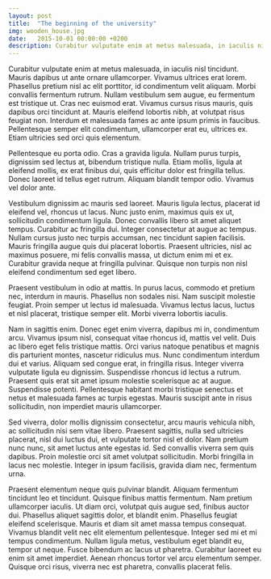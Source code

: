 ```yaml
---
layout: post
title:  "The beginning of the university"
img: wooden_house.jpg
date:   2015-10-01 00:00:00 +0200
description: Curabitur vulputate enim at metus malesuada, in iaculis nisl tincidunt. Mauris dapibus ut ante ornare ullamcorper. Vivamus ultrices erat lorem. Phasellus pretium nisl ac elit porttitor, id condimentum velit aliquam.
---
```


Curabitur vulputate enim at metus malesuada, in iaculis nisl tincidunt. Mauris dapibus ut ante ornare ullamcorper. Vivamus ultrices erat lorem. Phasellus pretium nisl ac elit porttitor, id condimentum velit aliquam. Morbi convallis fermentum rutrum. Nullam vestibulum sem augue, eu fermentum est tristique ut. Cras nec euismod erat. Vivamus cursus risus mauris, quis dapibus orci tincidunt at. Mauris eleifend lobortis nibh, at volutpat risus feugiat non. Interdum et malesuada fames ac ante ipsum primis in faucibus. Pellentesque semper elit condimentum, ullamcorper erat eu, ultrices ex. Etiam ultricies sed orci quis elementum.

Pellentesque eu porta odio. Cras a gravida ligula. Nullam purus turpis, dignissim sed lectus at, bibendum tristique nulla. Etiam mollis, ligula at eleifend mollis, ex erat finibus dui, quis efficitur dolor est fringilla tellus. Donec laoreet id tellus eget rutrum. Aliquam blandit tempor odio. Vivamus vel dolor ante.

Vestibulum dignissim ac mauris sed laoreet. Mauris ligula lectus, placerat id eleifend vel, rhoncus ut lacus. Nunc justo enim, maximus quis ex ut, sollicitudin condimentum ligula. Donec convallis libero sit amet aliquet tempus. Curabitur ac fringilla dui. Integer consectetur at augue ac tempus. Nullam cursus justo nec turpis accumsan, nec tincidunt sapien facilisis. Mauris fringilla augue quis dui placerat lobortis. Praesent ultricies, nisl ac maximus posuere, mi felis convallis massa, ut dictum enim mi et ex. Curabitur gravida neque at fringilla pulvinar. Quisque non turpis non nisl eleifend condimentum sed eget libero.

Praesent vestibulum in odio at mattis. In purus lacus, commodo et pretium nec, interdum in mauris. Phasellus non sodales nisi. Nam suscipit molestie feugiat. Proin semper ut lectus id malesuada. Vivamus lectus lacus, luctus et nisl placerat, tristique semper elit. Morbi viverra lobortis iaculis.

Nam in sagittis enim. Donec eget enim viverra, dapibus mi in, condimentum arcu. Vivamus ipsum nisl, consequat vitae rhoncus id, mattis vel velit. Duis ac libero eget felis tristique mattis. Orci varius natoque penatibus et magnis dis parturient montes, nascetur ridiculus mus. Nunc condimentum interdum dui et varius. Aliquam sed congue erat, in fringilla risus. Integer viverra vulputate ligula eu dignissim. Suspendisse rhoncus id lectus a rutrum. Praesent quis erat sit amet ipsum molestie scelerisque ac at augue. Suspendisse potenti. Pellentesque habitant morbi tristique senectus et netus et malesuada fames ac turpis egestas. Mauris suscipit ante in risus sollicitudin, non imperdiet mauris ullamcorper.

Sed viverra, dolor mollis dignissim consectetur, arcu mauris vehicula nibh, ac sollicitudin nisi sem vitae libero. Praesent sagittis, nulla sed ultricies placerat, nisl dui luctus dui, et vulputate tortor nisl et dolor. Nam pretium nunc nunc, sit amet luctus ante egestas id. Sed convallis viverra sem quis dapibus. Proin molestie orci sit amet volutpat sollicitudin. Morbi fringilla in lacus nec molestie. Integer in ipsum facilisis, gravida diam nec, fermentum urna.

Praesent elementum neque quis pulvinar blandit. Aliquam fermentum tincidunt leo et tincidunt. Quisque finibus mattis fermentum. Nam pretium ullamcorper iaculis. Ut diam orci, volutpat quis augue sed, finibus auctor dui. Phasellus aliquet sagittis dolor, et blandit enim. Phasellus feugiat eleifend scelerisque. Mauris et diam sit amet massa tempus consequat. Vivamus blandit velit nec elit elementum pellentesque. Integer sed mi et mi tempus condimentum. Nullam ligula metus, vestibulum eget blandit eu, tempor ut neque. Fusce bibendum ac lacus ut pharetra. Curabitur laoreet eu enim sit amet imperdiet. Aenean rhoncus tortor vel arcu elementum semper. Quisque orci risus, viverra nec est pharetra, convallis placerat felis.
